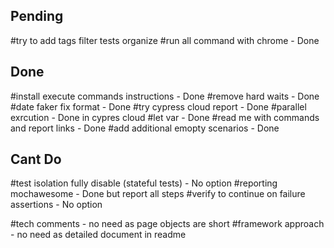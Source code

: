 
## Pending

#try to add tags filter tests organize 
#run all command with chrome - Done


## Done
#install execute commands instructions - Done
#remove hard waits - Done
#date faker fix format - Done
#try cypress cloud report - Done
#parallel exrcution - Done in cypres cloud
#let var - Done
#read me with commands and report links - Done
#add additional emopty scenarios - Done



## Cant Do 
#test isolation fully disable (stateful tests) - No option
#reporting mochawesome - Done but report all steps
#verify to continue on failure assertions - No option

#tech comments - no need as page objects are short
#framework approach - no need as detailed document in readme
